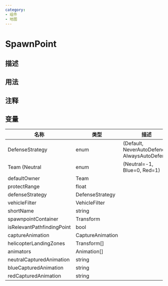```yaml
---
category: 
- 组件
- 地图
---
```

# SpawnPoint
## 描述

## 用法

## 注释

## 变量
| 名称 | 类型 | 描述 |
| ----------- | ----------- | ----------- |
| DefenseStrategy | enum | (Default, NeverAutoDefend, AlwaysAutoDefend) |  
| Team {Neutral | enum | (Neutral=-1, Blue=0, Red=1) |  
| defaultOwner  | Team |  |  
| protectRange  | float |  |  
| defenseStrategy  | DefenseStrategy |  |  
| vehicleFilter | VehicleFilter |  |  
| shortName  | string |  |  
| spawnpointContainer | Transform |  |  
| isRelevantPathfindingPoint  | bool |  |  
| captureAnimation | CaptureAnimation |  |  
| helicopterLandingZones | Transform[] |  |  
| animators | Animation[] |  |  
| neutralCapturedAnimation | string |  |  
| blueCapturedAnimation | string |  |  
| redCapturedAnimation | string |  |  
